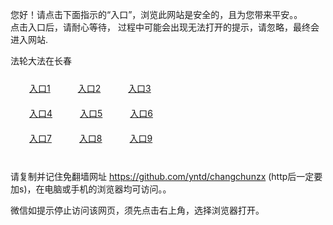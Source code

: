 您好！请点击下面指示的“入口”，浏览此网站是安全的，且为您带来平安。。 <br/>
点击入口后，请耐心等待， 过程中可能会出现无法打开的提示，请忽略，最终会进入网站. </br>

法轮大法在长春<br/>
<div style="padding:10px"><a style="margin:20px" target="_blank" href="https://d160yxjwl32k2f.cloudfront.net/2Qpsp?doskao" id="ccLink1" rel="nofollow">入口1</a> <a target="_blank" style="margin:20px" href="https://d3oo86gfxqum8p.cloudfront.net/2Qpsp?ctawyp" id="ccLink2" rel="nofollow">入口2</a> <a style="margin:20px" target="_blank" href="https://d1gr8vjp7a9ogw.cloudfront.net/2Qpsp?usgxbuge" id="ccLink3" rel="nofollow">入口3</a></div>

<div style="padding:10px" ><a style="margin:20px" target="_blank" href="https://d160yxjwl32k2f.cloudfront.net/2Qpsp?doskao" id="ccLink4" rel="nofollow">入口4</a> <a style="margin:20px" href="https://d3oo86gfxqum8p.cloudfront.net/2Qpsp?ctawyp" target="_blank" id="ccLink5" rel="nofollow">入口5</a> <a style="margin:20px" href="https://d1gr8vjp7a9ogw.cloudfront.net/2Qpsp?usgxbuge" target="_blank" id="ccLink6" rel="nofollow">入口6</a></div>

<div style="padding:10px"><a style="margin:20px" target="_blank" href="https://d160yxjwl32k2f.cloudfront.net/2Qpsp?doskao" id="ccLink7" rel="nofollow">入口7</a> <a style="margin:20px" href="https://d3oo86gfxqum8p.cloudfront.net/2Qpsp?ctawyp" target="_blank" id="ccLink8" rel="nofollow">入口8</a> <a style="margin:20px" target="_blank" href="https://d1gr8vjp7a9ogw.cloudfront.net/2Qpsp?usgxbuge" id="ccLink9" rel="nofollow">入口9</a></div>

<br/>



请复制并记住免翻墙网址 https://github.com/yntd/changchunzx (http后一定要加s)，在电脑或手机的浏览器均可访问。。<br/>

微信如提示停止访问该网页，须先点击右上角，选择浏览器打开。

